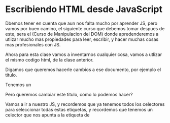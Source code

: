 # Escribiendo HTML desde JavaScript

Dbemos tener en cuenta que aun nos falta mucho por aprender JS, pero vamos por buen camino, el siguiente curso que debemos tomar despues de este, sera el (Curso de Manipulacion del DOM) donde apredenderemos a utlizar mucho mas propiedades para leer, escribir, y hacer muchas cosas mas profesionales con JS.

Ahora para esta clase vamos a inventarnos cualquier cosa, vamos a utlizar el mismo codigo html, de la clase anterior.

Digamos que queremos hacerle cambios a ese documento, por ejemplo el titulo.

Tenemos un <title>Manipulacion del DOM</title>

Pero queremos cambiar este titulo, como lo podemos hacer?

Vamos a ir a nuestro JS, y recordemos que ya tenemos todos los celectores para seleccionar todas estas etiquetas, y recordemos que tenemos un celector que nos apunta a la etiqueta de <title> con su query

```js
const h1 = document.querySelector('h1');
```

Y es esta etiqueta la que queremos modificar, si nosotros ocupamos la propiedad (innerHTML) pero antes elegimos la etiqueta que queremos modificar seguida de un punto, y a este le damos un valor, que sera la palabra o el parrafo que queremos que aparesca ahora en vez de la que teniamos, pues con este (inner) podremos modificarlo.

h1.innerHTML

```JS

const h1 = document.querySelector('h1');
const p = document.querySelector('p');
const parrafito = document.querySelector('.parrafito');
const pid = document.querySelector('#pid');
const input = document.querySelector('input');

console.log(h1);

console.log({
    h1,
    p,
    parrafito,
    pid,
    input,
})

console.log(input.value);

h1.innerHTML = 'Escribiendo HTML en el JS';  

```

Ahora hemos visto como se an efectuado estos cambios, si nosvamos al inspector de elementos, podremos ver que con este (innerHTML) no solo nos ayuda a cambiar texto, si no tambienetiquetas html, si por ejemplo nosotros hacemos lo siguiente.

```js
h1.innerHTML = 'Escribiendo <br> HTML en el JS';
```
-------------------------

```JS

const h1 = document.querySelector('h1');
const p = document.querySelector('p');
const parrafito = document.querySelector('.parrafito');
const pid = document.querySelector('#pid');
const input = document.querySelector('input');

console.log(h1);

console.log({
    h1,
    p,
    parrafito,
    pid,
    input,
})

console.log(input.value);

h1.innerHTML = 'Escribiendo HTML <br> en el JS';  

```


Si hacemos esto y rrecargamos, podremos ver, que no solo insertamos texto, si no que tambien podemos escribir etiquetas html dentro de la etiqueta h1.
------------------------
Si por algun caso, nosotros no escribieramos algo, si no que fuera algun usuario, y escribiera html malisioso, podriamos utilizar para protegernos (innerText), la diferencia entre (innerHTML) y (innerText), es que el primero escribe texto y html, y el segundo como su nombre lo dice, es soslo texto, pero esto lo veremos mas adelante.

```JS

const h1 = document.querySelector('h1');
const p = document.querySelector('p');
const parrafito = document.querySelector('.parrafito');
const pid = document.querySelector('#pid');
const input = document.querySelector('input');

console.log(h1);

console.log({
    h1,
    p,
    parrafito,
    pid,
    input,
})

h1.innerText = 'Diferentes maneras de Escribiendo HTML en el JS'; 

```
--------------------------
Como podriamos darle una classe a una etiqueta desde el JS?

Tenemos varias opciones, como por ejemplo (getAttribute= este nos ayuda a leer alguno de los atributos que tenga nuestro elemnto) o (setAttribute).

Si tuvieramos por ejemplo un atributo metido dentro de una etiqueta h1, 

<h1 pantalla="platzilg">Manipulacion del DOM basico<h1>

Y luego nos vamos a JS, y hacemos lo siguiente.

```JS

const h1 = document.querySelector('h1');
const p = document.querySelector('p');
const parrafito = document.querySelector('.parrafito');
const pid = document.querySelector('#pid');
const input = document.querySelector('input');

console.log(h1);

console.log({
    h1,
    p,
    parrafito,
    pid,
    input,
})


console.log(h1.getAttribute('pantalla'));
```

si vamos a la consola podremos ver como nos imprime "plazilg", por que este fue el atributo (pantalla) que guardamos en el elemento h1 del html,
esta es una de las formas que podemos adcceder ya no al atributo inventado (pantalla), si no a acualquier otro.. 
---------------------------
Por ejemplo tambien si nosotros queremos adceder a las clases, vamos ahacerlo asi.
crearemos una clase (verde) en el h1 del html.

<h1 class="verde">Manipulacion del DOM basico<h1>

y luego en el JS, le decimos
```js
console.log(h1.getAttribute('class'))
```

si hacemos esto podremos leerlo en la consola de igual forma y nos lo inprime, nos dice (verde).


```JS

const h1 = document.querySelector('h1');
const p = document.querySelector('p');
const parrafito = document.querySelector('.parrafito');
const pid = document.querySelector('#pid');
const input = document.querySelector('input');

console.log(h1);

console.log({
    h1,
    p,
    parrafito,
    pid,
    input,
})

console.log(h1.getAttribute('class'))

```

---------------------------

Ahora, tratemos de modificar este atributo, para esto vamos a utlizar la funcion (setAttribute) para poder modificar esa classe.

Lo primero que debemos decirle es cual es la classe que queremos modificar, en este caso sera (class) y vamos a decirle que su nuevo valor, va a ser (rojo), de esta manera.


```js

const h1 = document.querySelector('h1');
const p = document.querySelector('p');
const parrafito = document.querySelector('.parrafito');
const pid = document.querySelector('#pid');
const input = document.querySelector('input');

console.log(h1);

console.log({
    h1,
    p,
    parrafito,
    pid,
    input,
})

h1.setAttribute('class', 'rojo'); 
```

Si hacemos esto y rrecargamos, veremos que nos lo imprime, y si vamos al inspector, vemos que aun que la clase es verde en el html, pero en el JS se ha modificado a rojo.

y esta es una forma para modificar los atributos de los elementos en html, es una cosa muy buena.

Pero si hablamos de (classes) en espesifico, hay otra funcion que funciona espesificamente con las classes y esto es
(classList).
Si utlisamos esta podemos agregarle (.add), puntualizo, no quitarle, agregarle.
Si seguimos trabajando con la etiqueta h1, su sintaxis seria.

```js
h1.classList.add('rojo');
```


```js

const h1 = document.querySelector('h1');
const p = document.querySelector('p');
const parrafito = document.querySelector('.parrafito');
const pid = document.querySelector('#pid');
const input = document.querySelector('input');

console.log(h1);

console.log({
    h1,
    p,
    parrafito,
    pid,
    input,
})

h1.classList.add('rojo'); 
```

Si hacemos esto, y rrecargamos, veremos como nos devuelve la class rojo, y veremos las dos classes (verde, rojo), verde que es la viene por defecto, y rojo que es la que hemos agregado con JS.

---------------------------

tambien podemos hacer un (remove) para ya no eliminar todas las classes que tenga, si no, en este caso la classe verde, si es que la tenemos, de esta manera.

```js
h1.classList.remove('rojo');
```


```js

const h1 = document.querySelector('h1');
const p = document.querySelector('p');
const parrafito = document.querySelector('.parrafito');
const pid = document.querySelector('#pid');
const input = document.querySelector('input');

console.log(h1);

console.log({
    h1,
    p,
    parrafito,
    pid,
    input,
})

h1.classList.add('rojo');
h1.classList.remove('verde'); 
```

Y asi estemos ejecutando, esa eliminacion, ese delete de la classe verde, aun asi se quedo la classe rojo.

Esta es una de las ventajas de trabajar con classes, utilizando (classList).

Tenemos otras propiedades como es (classList.toggle) que sirve por ejemplo cuando tenemos eventos en JS, para no solamente quitemos o agreguemos, si no, que dependiendo de si tenmos la classe o no, se la pongamos y se la quitemos, se la pongamos o se la quitemos cada vez que ejecutemos este (toggle).

Tambien tenemos (classList.contains) y este es una especie de condicional, que nos devuelve (true o false), dependiendo de si mi elemento tiene la classe que le estamos preguntando, todo esto nos es muy util y nos ahorra vastantes lineas de codigo.

```js

const h1 = document.querySelector('h1');
const p = document.querySelector('p');
const parrafito = document.querySelector('.parrafito');
const pid = document.querySelector('#pid');
const input = document.querySelector('input');

console.log(h1);

console.log({
    h1,
    p,
    parrafito,
    pid,
    input,
})

h1.classList.add('rojo');
h1.classList.remove('verde'); 

/* h1.classList.toggle('verde'); */

/* h1.classList.contains('verde'); */
```

-------------------------

Ahora tratemos de modificar el (value) de nuestro (input) solo por diversion.
Asi como podemos decirle en el html que su valor por defecto sea 1,2,3

<input placeholder="Escribe algo aqui" value="123">

Podemos decirselo desde nuestro JS.
NOTA: El value en el caso de los inputs, no necesariamente debe de empezar con (getAttribute )
y despues con un (setAttribute), si no que puede comenzar directamenete con el (value) y modificarlo, por ejemplo.

```js
input .value = "456";
```

```js

const h1 = document.querySelector('h1');
const p = document.querySelector('p');
const parrafito = document.querySelector('.parrafito');
const pid = document.querySelector('#pid');
const input = document.querySelector('input');

console.log(h1);

console.log({
    h1,
    p,
    parrafito,
    pid,
    input,
})

h1.classList.add('rojo');
h1.classList.remove('verde'); 

/* h1.classList.toggle('verde'); */

/* h1.classList.contains('verde'); */

input.value = "456";
```

Aqui vemos como el valor cambia a 456 por defecto, los usuarios pueden cambiarlo, pero nosoptros ya escribimos el por defecto, y asi como el value, podemos hacerlo con el placeholder, cualquier atributo que nosotros querramos, esto es modificar html desde JS, para finalizar, lo unico que hemos hecho es cambiar lo que ya estaba, es decir ya teniamos un h1, un parrafo, un titulo, y les hemos hecho cambios.

Como creamos un elemento desde cero?

Para esto tenemos un elemento llamado (document.createElement() )
Este nos ayuda a crear el elemento html que nosotros querramos.

```js
document.createElement();
```

Si nosotros quicieramos crear una imagen, si nosotros hacemos un console.log de esta manera.

```js
console.log(document.createElement('img'));
```
Si esto lo hacemos con todo el codigo que tenemos, vamos aber que nos imprime en la consola.

```js
const h1 = document.querySelector('h1');
const p = document.querySelector('p');
const parrafito = document.querySelector('.parrafito');
const pid = document.querySelector('#pid');
const input = document.querySelector('input');

console.log(h1);

console.log({
    h1,
    p,
    parrafito,
    pid,
    input,
})

h1.classList.add('rojo');
h1.classList.remove('verde'); 

/* h1.classList.toggle('verde'); */

/* h1.classList.contains('verde'); */

input.value = "456";


console.log(document.createElement('img'));
```

Vemos como en consola se imprime la etiqueta <img>, 
solo por llamar a (document.createElement), y decirle que creara una imagen, si por ejemplo no fuera una <img>, si no un <span> 


```js
const h1 = document.querySelector('h1');
const p = document.querySelector('p');
const parrafito = document.querySelector('.parrafito');
const pid = document.querySelector('#pid');
const input = document.querySelector('input');

console.log(h1);

console.log({
    h1,
    p,
    parrafito,
    pid,
    input,
})

h1.classList.add('rojo');
h1.classList.remove('verde'); 

/* h1.classList.toggle('verde'); */

/* h1.classList.contains('verde'); */

input.value = "456";


/* console.log(document.createElement('img')); */

console.log(document.createElement('span'));
```

Si rrecargamos veremos en la consola que cambia la etiqueta de <img>, a <span>, y fijemonos que automaticamente JS supo que una etiqueta se debe habrir y cerrar o en el caso de las imagenes se tenia que cerrar a si misma.

Sigamos con el ejemplo de las imagenes.
Como podemos hacer para que esta etiqueta no solo se pueda ver en la consola, siendo esto algo inutil, si no que tambien se pueda ver por los usuarios?

Para esto debemos utilizar ya un elemento que exista dentro de nuestro html, y meter la imagen por dentro.

Vamos a ir a nuestro codigo html, y vamos a meter esta imagen dentro de la etiqueta de parrafo que ya tenemos, esto sera un ejemplo.

vamos a crear una variable dentro de nuestro archivo JS, y vamos a insertar hay la imagen de esta manera.

```js
const img = document.createElement('img');
```


```js
const h1 = document.querySelector('h1');
const p = document.querySelector('p');
const parrafito = document.querySelector('.parrafito');
const pid = document.querySelector('#pid');
const input = document.querySelector('input');

console.log(h1);

console.log({
    h1,
    p,
    parrafito,
    pid,
    input,
})

h1.classList.add('rojo');
h1.classList.remove('verde'); 

/* h1.classList.toggle('verde'); */

/* h1.classList.contains('verde'); */

input.value = "456";

const img = document.createElement('img');
```

Esta Imagen funciona como cualquier selector de html, tine la propiedad (classList, getAtribute, setAtribute) etc.

para que podamos ver reflejada alguna imagen en pantalla, vamos a crearla de esta forma.


```js
const img = document.createElement('img');

img.setAtribute('src', 'https://cdn.pixabay.com/photo/2017/07/23/00/05/dog-2530301_640.jpg');
console.log(img);

```
Lo que hemos hecho, es que hemos llamado la etiqueta <img> le hemos aplicado el atributo (setAtribute) dentro de los parentesis hemos llamado el atributo (src) y despues hemos hecho una llamada al link de una imagen cualquiera, aqui podemos poner la ruta de la imagen.

Luego hemos puesto un console.log de (img) haber que nos retornaba en consola, si vamos a la consola, veremos que nos muestra la imagen con el atributo src y por consiguiente la url.


```js
const h1 = document.querySelector('h1');
const p = document.querySelector('p');
const parrafito = document.querySelector('.parrafito');
const pid = document.querySelector('#pid');
const input = document.querySelector('input');

console.log(h1);

console.log({
    h1,
    p,
    parrafito,
    pid,
    input,
})

h1.classList.add('rojo');
h1.classList.remove('verde'); 

/* h1.classList.toggle('verde'); */

/* h1.classList.contains('verde'); */

input.value = "456";

const img = document.createElement('img');

img.setAtribute('src', 'https://cdn.pixabay.com/photo/2017/07/23/00/05/dog-2530301_640.jpg');
console.log(img);
```

Si vamos a la consola veremos como se muestra no solo la etiqueta de <img> si no tambien el atributo src con la url de la imagen que hemos puesto.

Ahora lo que vamos hacer es meter esta imagen en alguna parte, para esto vamos a ponerla en la etiqueta de parrafo <p>, y vamos a utlizar el selector de identificacion que le pusimos para el JS, en este caso fue (pid), y con esta podemos poner cualquier propiedad de JS como puede ser el (innerHTML), podemos llamar otras propiedades como (append, o appendChild), todas estas tienen funcionamientos diferentes, por ahora vamos a utilizar el (append), y le vamos a pasra como argumento a nuestra imagen, de esta manera.

```js
const img = document.createElement('img');

img.setAtribute('src', 'https://cdn.pixabay.com/photo/2017/07/23/00/05/dog-2530301_640.jpg');
console.log(img);


pid.append(img);
```
Recapitules, hemos creado una imagen con
const img = document.createElement('img');

a esta imagen le pusimos los atributos y el resto de cosas, 
img.setAtribute('src', 'https://cdn.pixabay.com/photo/2017/07/23/00/05/dog-2530301_640.jpg');

y por ultimo estamos insertando esta imagen dentro de un contenedor del html con el id="pid".

Nota: Tengamos cuidado de como hemos escrito el codigo, por que sien una linea hemos escrito, por ejemplo en los ejemplos anteriores nosotros llamamos a nuestro id con un document.getElementById('#pid') seguido de un numeral y el id,como si fuera un querySelector, si fuera asi, ya no tendriamos que llamarl el id con el numeral, vastaria solo el id. 

 y vamos a ver lo que va a pasar.

```js
const h1 = document.querySelector('h1');
const p = document.querySelector('p');
const parrafito = document.querySelector('.parrafito');
const pid = document.querySelector('#pid');
const input = document.querySelector('input');

console.log(h1);

console.log({
    h1,
    p,
    parrafito,
    pid,
    input,
})

h1.classList.add('rojo');
h1.classList.remove('verde'); 

/* h1.classList.toggle('verde'); */

/* h1.classList.contains('verde'); */

input.value = "456";

const img = document.createElement('img');

img.setAtribute('src', 'https://cdn.pixabay.com/photo/2017/07/23/00/05/dog-2530301_640.jpg');
console.log(img);

pid.append(img);
```

Y vemos como nos a imprimido la imagen en pantalla, ya nuestros ususarios pueden ver la imagen, a pesar de que en nuestro index.html, nunca tuvo esta imagen, pero en el script se la agregamos gracias al JS, como utilizamos append, no borro el contenido anterior de nuestro parrafo, si no que metio la imagen despues.

Pero si utlizaramos por ejemplo 

```js
   pid.appendChild(img);
```

Seguiria funcionando igual, por que (append, y appendChild) funcionan igual, agregan el elemento despues del contenido que tuviera nuestro parrafo, pero que pasaria si utilizaramos un (innerHTML), con esto borrariamos de nuevo la imagen.

Como podriamos boorar el contenido del parrafo y por consiguiente agregar la imagen?

Simplemente mandamos llamar a pid.innerHTML y que este sea igual a un string vacio.

```js
pid.innerHTML = "";
```
con este no estamos borrando el parrafo, si no todo lo que halla por dentro, y si hacemos un appendChild de la imagen, ya no apareceria el contenido de antes, pero podriamos ver nuestra imagen.  

```js
const h1 = document.querySelector('h1');
const p = document.querySelector('p');
const parrafito = document.querySelector('.parrafito');
const pid = document.querySelector('#pid');
const input = document.querySelector('input');

console.log(h1);

console.log({
    h1,
    p,
    parrafito,
    pid,
    input,
})

h1.classList.add('rojo');
h1.classList.remove('verde'); 

/* h1.classList.toggle('verde'); */

/* h1.classList.contains('verde'); */

input.value = "456";

const img = document.createElement('img');

img.setAtribute('src', 'https://cdn.pixabay.com/photo/2017/07/23/00/05/dog-2530301_640.jpg');
console.log(img);

pid.innerHTML = "";
pid.append(img);
```

A esto es lo que le llamamos, Manipulacion del DOM desde JS, donde podremos editar he incluso crear nuevos elementos para nuestro html, utilizando JS, pero no tiene mucho sentido desdel principio y ya,lo que tiene sentido es que nuestro html cambie cada vez que los ususarios hagan algo, una accion, una interaccion, pero esto lo veremos en la siguiente classe .


   
